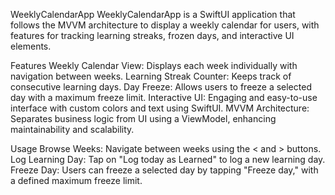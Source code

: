 WeeklyCalendarApp
WeeklyCalendarApp is a SwiftUI application that follows the MVVM architecture 
to display a weekly calendar for users, with features for tracking learning streaks, 
frozen days, and interactive UI elements.


Features
Weekly Calendar View: Displays each week individually with navigation between weeks.
Learning Streak Counter: Keeps track of consecutive learning days.
Day Freeze: Allows users to freeze a selected day with a maximum freeze limit.
Interactive UI: Engaging and easy-to-use interface with custom colors and text using SwiftUI.
MVVM Architecture: Separates business logic from UI using a ViewModel, enhancing maintainability and scalability.

Usage
Browse Weeks: Navigate between weeks using the < and > buttons.
Log Learning Day: Tap on "Log today as Learned" to log a new learning day.
Freeze Day: Users can freeze a selected day by tapping "Freeze day," with a defined maximum freeze limit.
